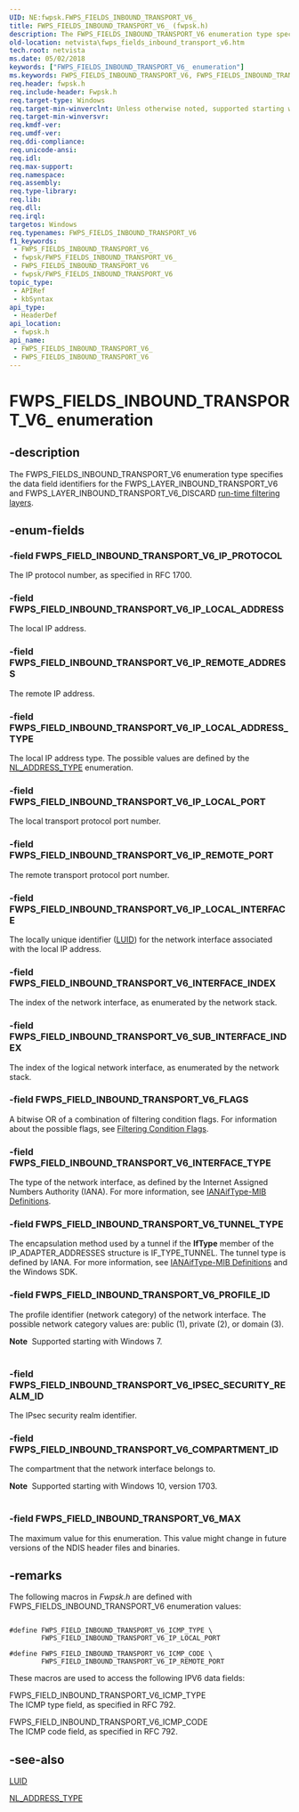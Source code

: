```yaml
---
UID: NE:fwpsk.FWPS_FIELDS_INBOUND_TRANSPORT_V6_
title: FWPS_FIELDS_INBOUND_TRANSPORT_V6_ (fwpsk.h)
description: The FWPS_FIELDS_INBOUND_TRANSPORT_V6 enumeration type specifies the data field identifiers for the FWPS_LAYER_INBOUND_TRANSPORT_V6 and FWPS_LAYER_INBOUND_TRANSPORT_V6_DISCARD run-time filtering layers.
old-location: netvista\fwps_fields_inbound_transport_v6.htm
tech.root: netvista
ms.date: 05/02/2018
keywords: ["FWPS_FIELDS_INBOUND_TRANSPORT_V6_ enumeration"]
ms.keywords: FWPS_FIELDS_INBOUND_TRANSPORT_V6, FWPS_FIELDS_INBOUND_TRANSPORT_V6 enumeration [Network Drivers Starting with Windows Vista], FWPS_FIELDS_INBOUND_TRANSPORT_V6_, FWPS_FIELD_INBOUND_TRANSPORT_V6_FLAGS, FWPS_FIELD_INBOUND_TRANSPORT_V6_INTERFACE_INDEX, FWPS_FIELD_INBOUND_TRANSPORT_V6_INTERFACE_TYPE, FWPS_FIELD_INBOUND_TRANSPORT_V6_IP_LOCAL_ADDRESS, FWPS_FIELD_INBOUND_TRANSPORT_V6_IP_LOCAL_ADDRESS_TYPE, FWPS_FIELD_INBOUND_TRANSPORT_V6_IP_LOCAL_INTERFACE, FWPS_FIELD_INBOUND_TRANSPORT_V6_IP_LOCAL_PORT, FWPS_FIELD_INBOUND_TRANSPORT_V6_IP_PROTOCOL, FWPS_FIELD_INBOUND_TRANSPORT_V6_IP_REMOTE_ADDRESS, FWPS_FIELD_INBOUND_TRANSPORT_V6_IP_REMOTE_PORT, FWPS_FIELD_INBOUND_TRANSPORT_V6_MAX, FWPS_FIELD_INBOUND_TRANSPORT_V6_PROFILE_ID, FWPS_FIELD_INBOUND_TRANSPORT_V6_SUB_INTERFACE_INDEX, FWPS_FIELD_INBOUND_TRANSPORT_V6_TUNNEL_TYPE, fwpsk/FWPS_FIELDS_INBOUND_TRANSPORT_V6, fwpsk/FWPS_FIELD_INBOUND_TRANSPORT_V6_FLAGS, fwpsk/FWPS_FIELD_INBOUND_TRANSPORT_V6_INTERFACE_INDEX, fwpsk/FWPS_FIELD_INBOUND_TRANSPORT_V6_INTERFACE_TYPE, fwpsk/FWPS_FIELD_INBOUND_TRANSPORT_V6_IP_LOCAL_ADDRESS, fwpsk/FWPS_FIELD_INBOUND_TRANSPORT_V6_IP_LOCAL_ADDRESS_TYPE, fwpsk/FWPS_FIELD_INBOUND_TRANSPORT_V6_IP_LOCAL_INTERFACE, fwpsk/FWPS_FIELD_INBOUND_TRANSPORT_V6_IP_LOCAL_PORT, fwpsk/FWPS_FIELD_INBOUND_TRANSPORT_V6_IP_PROTOCOL, fwpsk/FWPS_FIELD_INBOUND_TRANSPORT_V6_IP_REMOTE_ADDRESS, fwpsk/FWPS_FIELD_INBOUND_TRANSPORT_V6_IP_REMOTE_PORT, fwpsk/FWPS_FIELD_INBOUND_TRANSPORT_V6_MAX, fwpsk/FWPS_FIELD_INBOUND_TRANSPORT_V6_PROFILE_ID, fwpsk/FWPS_FIELD_INBOUND_TRANSPORT_V6_SUB_INTERFACE_INDEX, fwpsk/FWPS_FIELD_INBOUND_TRANSPORT_V6_TUNNEL_TYPE, netvista.fwps_fields_inbound_transport_v6, wfp_ref_5_const_3_data_fields_483a0799-addf-409e-840e-13ef77fb6228.xml
req.header: fwpsk.h
req.include-header: Fwpsk.h
req.target-type: Windows
req.target-min-winverclnt: Unless otherwise noted, supported starting with Windows Vista.
req.target-min-winversvr: 
req.kmdf-ver: 
req.umdf-ver: 
req.ddi-compliance: 
req.unicode-ansi: 
req.idl: 
req.max-support: 
req.namespace: 
req.assembly: 
req.type-library: 
req.lib: 
req.dll: 
req.irql: 
targetos: Windows
req.typenames: FWPS_FIELDS_INBOUND_TRANSPORT_V6
f1_keywords:
 - FWPS_FIELDS_INBOUND_TRANSPORT_V6_
 - fwpsk/FWPS_FIELDS_INBOUND_TRANSPORT_V6_
 - FWPS_FIELDS_INBOUND_TRANSPORT_V6
 - fwpsk/FWPS_FIELDS_INBOUND_TRANSPORT_V6
topic_type:
 - APIRef
 - kbSyntax
api_type:
 - HeaderDef
api_location:
 - fwpsk.h
api_name:
 - FWPS_FIELDS_INBOUND_TRANSPORT_V6_
 - FWPS_FIELDS_INBOUND_TRANSPORT_V6
---
```


# FWPS_FIELDS_INBOUND_TRANSPORT_V6_ enumeration


## -description

The FWPS_FIELDS_INBOUND_TRANSPORT_V6 enumeration type specifies the data field identifiers for the
  FWPS_LAYER_INBOUND_TRANSPORT_V6 and FWPS_LAYER_INBOUND_TRANSPORT_V6_DISCARD 
  <a href="/windows/desktop/FWP/management-filtering-layer-identifiers-">run-time filtering layers</a>.

## -enum-fields

### -field FWPS_FIELD_INBOUND_TRANSPORT_V6_IP_PROTOCOL

The IP protocol number, as specified in RFC 1700.

### -field FWPS_FIELD_INBOUND_TRANSPORT_V6_IP_LOCAL_ADDRESS

The local IP address.

### -field FWPS_FIELD_INBOUND_TRANSPORT_V6_IP_REMOTE_ADDRESS

The remote IP address.

### -field FWPS_FIELD_INBOUND_TRANSPORT_V6_IP_LOCAL_ADDRESS_TYPE

The local IP address type. The possible values are defined by the 
     <a href="/windows/win32/api/nldef/ne-nldef-nl_address_type">NL_ADDRESS_TYPE</a> enumeration.

### -field FWPS_FIELD_INBOUND_TRANSPORT_V6_IP_LOCAL_PORT

The local transport protocol port number.

### -field FWPS_FIELD_INBOUND_TRANSPORT_V6_IP_REMOTE_PORT

The remote transport protocol port number.

### -field FWPS_FIELD_INBOUND_TRANSPORT_V6_IP_LOCAL_INTERFACE

The locally unique identifier (<a href="/windows-hardware/drivers/ddi/igpupvdev/ns-igpupvdev-_luid">LUID</a>) for the network interface associated with the
     local IP address.

### -field FWPS_FIELD_INBOUND_TRANSPORT_V6_INTERFACE_INDEX

The index of the network interface, as enumerated by the network stack.

### -field FWPS_FIELD_INBOUND_TRANSPORT_V6_SUB_INTERFACE_INDEX

The index of the logical network interface, as enumerated by the network stack.

### -field FWPS_FIELD_INBOUND_TRANSPORT_V6_FLAGS

A bitwise OR of a combination of filtering condition flags. For information about the possible
     flags, see 
     <a href="/windows-hardware/drivers/network/filtering-condition-flags">Filtering Condition Flags</a>.

### -field FWPS_FIELD_INBOUND_TRANSPORT_V6_INTERFACE_TYPE

The type of the network interface, as defined by the Internet Assigned Numbers Authority (IANA).
     For more information, see 
     <a href="https://go.microsoft.com/fwlink/p/?linkid=60066">IANAifType-MIB Definitions</a>.

### -field FWPS_FIELD_INBOUND_TRANSPORT_V6_TUNNEL_TYPE

The encapsulation method used by a tunnel if the 
     <b>IfType</b> member of the IP_ADAPTER_ADDRESSES structure is IF_TYPE_TUNNEL. The tunnel type is defined
     by IANA. For more information, see 
     <a href="https://go.microsoft.com/fwlink/p/?linkid=60066">IANAifType-MIB Definitions</a> and the
     Windows SDK.

### -field FWPS_FIELD_INBOUND_TRANSPORT_V6_PROFILE_ID

The profile identifier (network category) of the network interface. The possible network category
     values are: public (1), private (2), or domain (3).
     

<div class="alert"><b>Note</b>  Supported starting with Windows 7.</div>
<div> </div>

### -field FWPS_FIELD_INBOUND_TRANSPORT_V6_IPSEC_SECURITY_REALM_ID

The IPsec security realm identifier.

### -field FWPS_FIELD_INBOUND_TRANSPORT_V6_COMPARTMENT_ID

The compartment that the network interface belongs to.

<div class="alert"><b>Note</b>  Supported starting with Windows 10, version 1703.</div>
<div> </div>

### -field FWPS_FIELD_INBOUND_TRANSPORT_V6_MAX

The maximum value for this enumeration. This value might change in future versions of the NDIS
     header files and binaries.

## -remarks

The following macros in 
    <i>Fwpsk.h</i> are defined with FWPS_FIELDS_INBOUND_TRANSPORT_V6 enumeration
    values:


```

#define FWPS_FIELD_INBOUND_TRANSPORT_V6_ICMP_TYPE \
        FWPS_FIELD_INBOUND_TRANSPORT_V6_IP_LOCAL_PORT

#define FWPS_FIELD_INBOUND_TRANSPORT_V6_ICMP_CODE \
        FWPS_FIELD_INBOUND_TRANSPORT_V6_IP_REMOTE_PORT

```

These macros are used to access the following IPV6 data fields:

FWPS_FIELD_INBOUND_TRANSPORT_V6_ICMP_TYPE  
The ICMP type field, as specified in RFC 792.

FWPS_FIELD_INBOUND_TRANSPORT_V6_ICMP_CODE  
The ICMP code field, as specified in RFC 792.

## -see-also

<a href="/windows-hardware/drivers/ddi/igpupvdev/ns-igpupvdev-_luid">LUID</a>



<a href="/windows/win32/api/nldef/ne-nldef-nl_address_type">NL_ADDRESS_TYPE</a>

